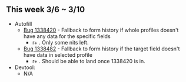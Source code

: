 ## This week 3/6 ~ 3/10
* Autofill
    - [Bug 1338420](https://bugzilla.mozilla.org/show_bug.cgi?id=1338420) - Fallback to form history if whole profiles doesn't have any data for the specific fields
        - r+ . Only some nits left.
    - [Bug 1338482](https://bugzilla.mozilla.org/show_bug.cgi?id=1338482) - Fallback to form history if the target field doesn't have data in selected profile
        - r+ . Should be able to land once 1338420 is in.
* Devtool:
    - N/A
